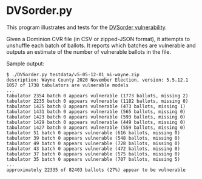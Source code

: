 # DVSorder.py

This program illustrates and tests for the
[DVSorder vulnerability](https://DVSorder.org).

Given a Dominion CVR file (in CSV or zipped-JSON format), it attempts
to unshuffle each batch of ballots. It reports which batches are
vulnerable and outputs an estimate of the number of vulnerable ballots
in the file.

Sample output:

```
$ ./DVSorder.py testdata/v5-05-12-01_mi-wayne.zip
description: Wayne County 2020 November Election, version: 5.5.12.1
1057 of 1738 tabulators are vulnerable models
...
tabulator 2354 batch 0 appears vulnerable (1773 ballots, missing 2)
tabulator 2235 batch 0 appears vulnerable (1182 ballots, missing 0)
tabulator 1425 batch 0 appears vulnerable (473 ballots, missing 1)
tabulator 1431 batch 0 appears vulnerable (565 ballots, missing 0)
tabulator 1423 batch 0 appears vulnerable (593 ballots, missing 0)
tabulator 1429 batch 0 appears vulnerable (449 ballots, missing 0)
tabulator 1427 batch 0 appears vulnerable (559 ballots, missing 0)
tabulator 51 batch 0 appears vulnerable (616 ballots, missing 0)
tabulator 39 batch 0 appears vulnerable (548 ballots, missing 0)
tabulator 49 batch 0 appears vulnerable (728 ballots, missing 0)
tabulator 43 batch 0 appears vulnerable (472 ballots, missing 0)
tabulator 37 batch 0 appears vulnerable (575 ballots, missing 0)
tabulator 35 batch 0 appears vulnerable (707 ballots, missing 5)
...
approximately 22335 of 82403 ballots (27%) appear to be vulnerable
```
